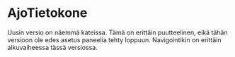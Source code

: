 # AjoTietokone

Uusin versio on näemmä kateissa. Tämä on erittäin puutteelinen, eikä tähän versioon ole edes asetus paneelia tehty loppuun. Navigointikin on erittäin alkuvaiheessa tässä versiossa.
